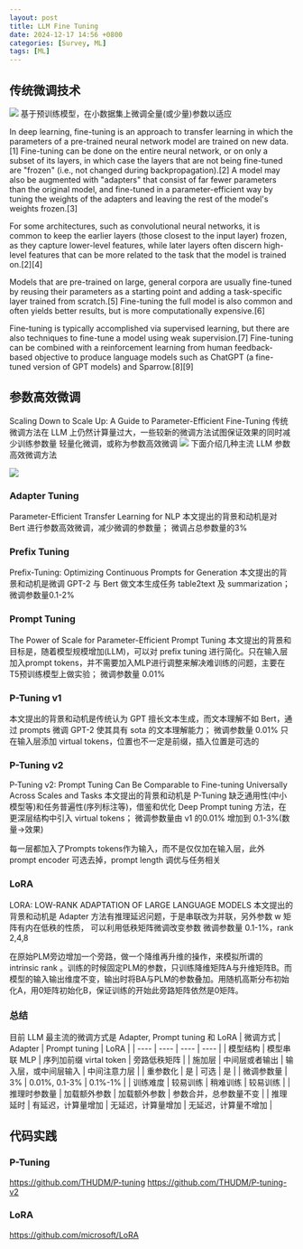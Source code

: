 ```yaml
---
layout: post
title: LLM Fine Tuning
date: 2024-12-17 14:56 +0800
categories: [Survey, ML]
tags: [ML]
---
```


## 传统微调技术
![](https://raw.githubusercontent.com/ShawnCheung/MyPic/img/img/202504181622521.png)
基于预训练模型，在小数据集上微调全量(或少量)参数以适应

In deep learning, fine-tuning is an approach to transfer learning in which the parameters of a pre-trained neural network model are trained on new data.[1] Fine-tuning can be done on the entire neural network, or on only a subset of its layers, in which case the layers that are not being fine-tuned are "frozen" (i.e., not changed during backpropagation).[2] A model may also be augmented with "adapters" that consist of far fewer parameters than the original model, and fine-tuned in a parameter-efficient way by tuning the weights of the adapters and leaving the rest of the model's weights frozen.[3]

For some architectures, such as convolutional neural networks, it is common to keep the earlier layers (those closest to the input layer) frozen, as they capture lower-level features, while later layers often discern high-level features that can be more related to the task that the model is trained on.[2][4]

Models that are pre-trained on large, general corpora are usually fine-tuned by reusing their parameters as a starting point and adding a task-specific layer trained from scratch.[5] Fine-tuning the full model is also common and often yields better results, but is more computationally expensive.[6]

Fine-tuning is typically accomplished via supervised learning, but there are also techniques to fine-tune a model using weak supervision.[7] Fine-tuning can be combined with a reinforcement learning from human feedback-based objective to produce language models such as ChatGPT (a fine-tuned version of GPT models) and Sparrow.[8][9]

## 参数高效微调
Scaling Down to Scale Up: A Guide to Parameter-Efficient Fine-Tuning
传统微调方法在 LLM 上仍然计算量过大，一些较新的微调方法试图保证效果的同时减少训练参数量
轻量化微调，或称为参数高效微调
![](https://raw.githubusercontent.com/ShawnCheung/MyPic/img/img/202504181622149.png)
下面介绍几种主流 LLM 参数高效微调方法

![](https://raw.githubusercontent.com/ShawnCheung/MyPic/img/img/202504181622178.png)
### Adapter Tuning
Parameter-Efficient Transfer Learning for NLP
本文提出的背景和动机是对 Bert 进行参数高效微调，减少微调的参数量；
微调占总参数量的3%

### Prefix Tuning
Prefix-Tuning: Optimizing Continuous Prompts for Generation
本文提出的背景和动机是微调 GPT-2 与 Bert 做文本生成任务 table2text 及 summarization；
微调参数量0.1-2%

### Prompt Tuning
The Power of Scale for Parameter-Efficient Prompt Tuning
本文提出的背景和目标是，随着模型规模增加(LLM)，可以对 prefix tuning 进行简化。只在输入层加入prompt tokens，并不需要加入MLP进行调整来解决难训练的问题，主要在T5预训练模型上做实验；
微调参数量 0.01%

### P-Tuning v1
本文提出的背景和动机是传统认为 GPT 擅长文本生成，而文本理解不如 Bert，通过 prompts 微调 GPT-2 使其具有 sota 的文本理解能力；
微调参数量 0.01%
只在输入层添加 virtual tokens，位置也不一定是前缀，插入位置是可选的

### P-Tuning v2
P-Tuning v2: Prompt Tuning Can Be Comparable to Fine-tuning Universally Across Scales and Tasks
本文提出的背景和动机是 P-Tuning 缺乏通用性(中小模型等)和任务普遍性(序列标注等)，借鉴和优化 Deep Prompt tuning 方法，在更深层结构中引入 virtual tokens；
微调参数量由 v1 的0.01% 增加到 0.1-3%(数量->效果)

每一层都加入了Prompts tokens作为输入，而不是仅仅加在输入层，此外 prompt encoder 可选去掉，prompt length 调优与任务相关

### LoRA
LORA: LOW-RANK ADAPTATION OF LARGE LANGUAGE MODELS
本文提出的背景和动机是 Adapter 方法有推理延迟问题，于是串联改为并联，另外参数 w 矩阵有内在低秩的性质， 可以利用低秩矩阵微调改变参数
微调参数量 0.1-1%，rank 2,4,8

在原始PLM旁边增加一个旁路，做一个降维再升维的操作，来模拟所谓的 intrinsic rank 。训练的时候固定PLM的参数，只训练降维矩阵A与升维矩阵B。而模型的输入输出维度不变，输出时将BA与PLM的参数叠加。用随机高斯分布初始化A，用0矩阵初始化B，保证训练的开始此旁路矩阵依然是0矩阵。


### 总结
目前 LLM 最主流的微调方式是 Adapter, Prompt tuning 和 LoRA
|  微调方式   | Adapter  |  Prompt tuning   | LoRA  |
|  ----  | ----  |  ----  | ----  |
| 模型结构  | 模型串联 MLP | 序列加前缀 virtal token  | 旁路低秩矩阵 |
| 施加层  | 中间层或者输出 | 输入层，或中间层输入  | 中间注意力层 |
| 重参数化  | 是 | 可选  | 是 |
| 微调参数量  | 3% | 0.01%, 0.1-3%  | 0.1%-1% |
| 训练难度  | 较易训练 | 稍难训练  | 较易训练 |
| 推理时参数量  | 加载额外参数 | 加载额外参数  | 参数合并，总参数量不变 |
| 推理延时  | 有延迟，计算量增加 | 无延迟，计算量增加  | 无延迟，计算量不增加 |

## 代码实践
### P-Tuning
https://github.com/THUDM/P-tuning
https://github.com/THUDM/P-tuning-v2


### LoRA
https://github.com/microsoft/LoRA